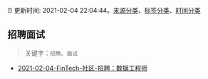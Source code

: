 :alarm_clock: 更新时间: 2021-02-04 22:04:44。[来源分类](../README.md)、[标签分类](../TAGS.md)、[时间分类](../TIMELINE.md)

## 招聘面试


> 关键字：`招聘`、`面试`



- [2021-02-04-FinTech-社区-招聘：数据工程师](https://www.v2ex.com/t/751397) 